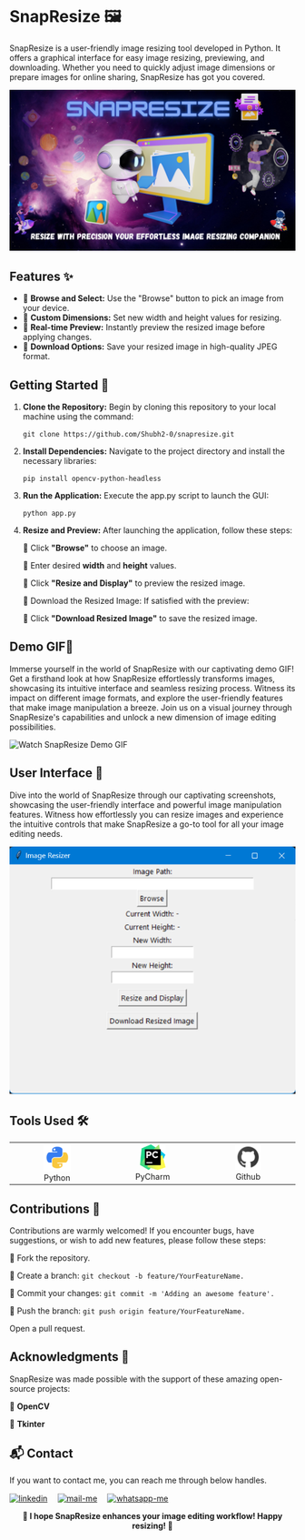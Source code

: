 # SnapResize 🖼️

SnapResize is a user-friendly image resizing tool developed in Python. It offers a graphical interface for easy image resizing, previewing, and downloading. Whether you need to quickly adjust image dimensions or prepare images for online sharing, SnapResize has got you covered.

![Gameplay Demo](images/poster.png) 

## Features ✨

- 📁 **Browse and Select:** Use the "Browse" button to pick an image from your device.
- 📏 **Custom Dimensions:** Set new width and height values for resizing.
- 🔄 **Real-time Preview:** Instantly preview the resized image before applying changes.
- 💾 **Download Options:** Save your resized image in high-quality JPEG format.

## Getting Started 🚀

1. **Clone the Repository:** Begin by cloning this repository to your local machine using the command:
   
   ```
   git clone https://github.com/Shubh2-0/snapresize.git
   ```
   
2. **Install Dependencies:** Navigate to the project directory and install the necessary libraries:

   ```
   pip install opencv-python-headless
   ```

3. **Run the Application:** Execute the app.py script to launch the GUI:

   ```
   python app.py
   ```
   
4. **Resize and Preview:** After launching the application, follow these steps:

   📌 Click **"Browse"** to choose an image.

   📌 Enter desired **width** and **height** values.

   📌 Click **"Resize and Display"** to preview the resized image.

   📌 Download the Resized Image: If satisfied with the preview:

   📌 Click **"Download Resized Image"** to save the resized image.

## Demo GIF🎥

Immerse yourself in the world of SnapResize with our captivating demo GIF! Get a firsthand look at how SnapResize effortlessly transforms images, showcasing its intuitive interface and seamless resizing process. Witness its impact on different image formats, and explore the user-friendly features that make image manipulation a breeze. Join us on a visual journey through SnapResize's capabilities and unlock a new dimension of image editing possibilities.

![Watch SnapResize Demo GIF](images/demo.gif)

## User Interface 📸

Dive into the world of SnapResize through our captivating screenshots, showcasing the user-friendly interface and powerful image manipulation features. Witness how effortlessly you can resize images and experience the intuitive controls that make SnapResize a go-to tool for all your image editing needs.

![Screenshot 1: Main Interface](images/Ui.png)

## Tools Used 🛠️

<table align="center">
  <tr>
    <td align="center" width="170">
      <img src="images/python.png" width="48" height="48" alt="Python" />
      <br>Python 
    </td>
    <td align="center" width="170">
      <img src="images/PyCharm.png" width="45" height="45" alt="PyCharm" />
      <br>PyCharm
    </td>
    <td align="center" width="170">
      <img src="images/github.png" width="45" height="45" alt="Github" />
      <br>Github
    </td>
  </tr>
 
</table>


## Contributions 🤝
Contributions are warmly welcomed! If you encounter bugs, have suggestions, or wish to add new features, please follow these steps:

🎀 Fork the repository.

🎀  Create a branch: ```git checkout -b feature/YourFeatureName.```

🎀  Commit your changes: ```git commit -m 'Adding an awesome feature'.```

🎀  Push the branch: ```git push origin feature/YourFeatureName.```

Open a pull request.

## Acknowledgments 🙏

SnapResize was made possible with the support of these amazing open-source projects:

💫 **OpenCV**

💫 **Tkinter**


## 📬 Contact

If you want to contact me, you can reach me through below handles.

 <p align="left">
  <a href="https://www.linkedin.com/in/shubham-bhati-787319213/" target="_blank"><img align="center" src="https://skillicons.dev/icons?i=linkedin" width="40px" alt="linkedin" /></a>&emsp;
  <a title="shubhambhati226@gmail.com" href="mailto:shubhambhati226@gmail.com" target="_blank"><img align="center"  src="https://cdn-icons-png.flaticon.com/128/888/888853.png"  width="40px"   alt="mail-me" /></a>&emsp;
  <a href="https://wa.me/+916232133187" target="blank"><img align="center" src="https://media2.giphy.com/media/Q8I2fYA773h5wmQQcR/giphy.gif" width="40px"  alt="whatsapp-me" /></a>&emsp;	
 </p>



<div align="center">
  <strong>🚀 I hope SnapResize enhances your image editing workflow! Happy resizing! 🚀</strong>
</div>
